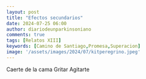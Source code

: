 ```yaml
---
layout: post
title: "Efectos secundarios"
date: 2024-07-25 06:00
author: diariodeunparkinsoniano
comments: true
tags: [Relatos XIII] 
keywords: [Camino de Santiago,Promesa,Superacion]
image: '/assets/images/2024/07/kitperegrino.jpeg'
---
```

Caerte de la cama
Gritar
Agitarte
